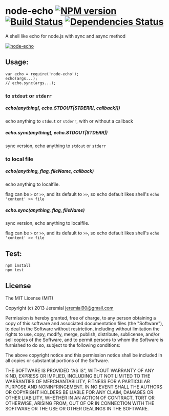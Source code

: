 # node-echo [![NPM version](https://badge.fury.io/js/node-echo.png)](http://badge.fury.io/js/node-echo) [![Build Status](https://travis-ci.org/Jeremial/node-echo.png)](https://travis-ci.org/Jeremial/node-echo) [![Dependencies Status](https://david-dm.org/Jeremial/node-echo.png)](https://david-dm.org/Jeremial/node-echo)

A shell like echo for node.js with sync and async method

[![node-echo](https://nodei.co/npm/node-echo.png?compact=true)](https://nodei.co/npm/node-echo)

## Usage:

    var echo = require('node-echo');
    echo(args...);
    // echo.sync(args...);

### to `stdout` or `stderr`

##### echo(anything[, echo.STDOUT|STDERR[, callback]])
echo anything to `stdout` or `stderr`, with or without a callback

##### echo.sync(anything[, echo.STDOUT|STDERR])
sync version, echo anything to `stdout` or `stderr`

### to local file

##### echo(anything, flag, fileName, callback)
echo anything to localfile.

flag can be `>` or `>>`, and its default to `>>`, so echo default likes shell's
`echo 'content' >> file`

##### echo.sync(anything, flag, fileName)
sync version, echo anything to localfile.

flag can be `>` or `>>`, and its default to `>>`, so echo default likes shell's
`echo 'content' >> file`

## Test:

    npm install
    npm test

## License

The MIT License (MIT)

Copyright (c) 2013 Jeremial jeremial90@gmail.com

Permission is hereby granted, free of charge, to any person obtaining a copy
of this software and associated documentation files (the "Software"), to deal
in the Software without restriction, including without limitation the rights
to use, copy, modify, merge, publish, distribute, sublicense, and/or sell
copies of the Software, and to permit persons to whom the Software is
furnished to do so, subject to the following conditions:

The above copyright notice and this permission notice shall be included in
all copies or substantial portions of the Software.

THE SOFTWARE IS PROVIDED "AS IS", WITHOUT WARRANTY OF ANY KIND, EXPRESS OR
IMPLIED, INCLUDING BUT NOT LIMITED TO THE WARRANTIES OF MERCHANTABILITY,
FITNESS FOR A PARTICULAR PURPOSE AND NONINFRINGEMENT. IN NO EVENT SHALL THE
AUTHORS OR COPYRIGHT HOLDERS BE LIABLE FOR ANY CLAIM, DAMAGES OR OTHER
LIABILITY, WHETHER IN AN ACTION OF CONTRACT, TORT OR OTHERWISE, ARISING FROM,
OUT OF OR IN CONNECTION WITH THE SOFTWARE OR THE USE OR OTHER DEALINGS IN
THE SOFTWARE.
